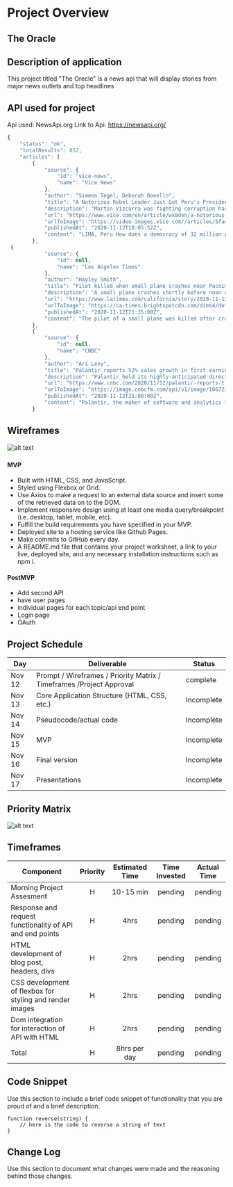 # Project Overview

## The Oracle

## Description of application

This project titled "The Orecle" is a news api that will display stories from major news outlets and top headlines 

## API used for project
Api used: NewsApi.org
Link to Api: https://newsapi.org/

```javascript
{
    "status": "ok",
    "totalResults": 852,
    "articles": [
        {
            "source": {
                "id": "vice-news",
                "name": "Vice News"
            },
            "author": "Simeon Tegel, Deborah Bonello",
            "title": "A Notorious Rebel Leader Just Got Peru's President Impeached From Prison",
            "description": "Martín Vizcarra was fighting corruption hard. It got him fired.",
            "url": "https://www.vice.com/en/article/wx8den/a-notorious-rebel-leader-just-got-perus-president-impeached-from-prison",
            "urlToImage": "https://video-images.vice.com//articles/5fad73bd1e05c40095b15901/lede/1605202888238-gettyimages-51913152.jpeg?image-resize-opts=Y3JvcD0xeHc6MC43NjA2MjQ1OTc1NTMxMjN4aDtjZW50ZXIsY2VudGVyJnJlc2l6ZT0xMjAwOiomcmVzaXplPTEyMDA6Kg",
            "publishedAt": "2020-11-12T18:05:52Z",
            "content": "LIMA, Peru How does a democracy of 32 million people allow a rabble-rousing, former rebel leader to orchestrate, from his prison cell, the impeachment of a popular corruption-busting president?\r\nThat… [+6459 chars]"
        },
 {
            "source": {
                "id": null,
                "name": "Los Angeles Times"
            },
            "author": "Hayley Smith",
            "title": "Pilot killed when small plane crashes near Pacoima homes - Los Angeles Times",
            "description": "A small plane crashes shortly before noon on a suburban street near Whiteman Airport, according to the Los Angeles Fire Department. Pilot dead.",
            "url": "https://www.latimes.com/california/story/2020-11-12/small-plane-crashes-near-whiteman-airport-in-pacoima",
            "urlToImage": "https://ca-times.brightspotcdn.com/dims4/default/0fc3207/2147483647/strip/true/crop/1920x1008+0+36/resize/1200x630!/quality/90/?url=https%3A%2F%2Fcalifornia-times-brightspot.s3.amazonaws.com%2F6e%2F14%2Fc020b78d4b22b8574d7092842419%2Fla-me-planepacoima-crash.jpg",
            "publishedAt": "2020-11-12T21:35:00Z",
            "content": "The pilot of a small plane was killed after crashing onto a suburban street near Whiteman Airport in Pacoima on Thursday morning, officials said.\r\nVideo from KTLA-TV Channel 5 showed a fiery wreck in… [+1131 chars]"
        },
        {
            "source": {
                "id": null,
                "name": "CNBC"
            },
            "author": "Ari Levy",
            "title": "Palantir reports 52% sales growth in first earnings statement since public market debut - CNBC",
            "description": "Palantir held its highly-anticipated direct listing in September and is now trying to show investors it can expand its customer base.",
            "url": "https://www.cnbc.com/2020/11/12/palantir-reports-t.html",
            "urlToImage": "https://image.cnbcfm.com/api/v1/image/106723906-16014854632020-09-30t145935z_1098314869_rc229j9zgxcg_rtrmadp_0_palantir-ipo.jpeg?v=1601485495",
            "publishedAt": "2020-11-12T21:08:00Z",
            "content": "Palantir, the maker of software and analytics tools for the defense industry and large corporations, reported 52% revenue growth in its first earnings announcement since going public in September.\r\nT… [+2613 chars]"
        }	
```	

## Wireframes

![alt text](https://i.imgur.com/OAuQIfb.jpg)

### 
#### MVP 
- Built with HTML, CSS, and JavaScript.
- Styled using Flexbox or Grid.
- Use Axios to make a request to an external data source and insert some of the retrieved data on to the DOM.
- Implement responsive design using at least one media query/breakpoint (i.e. desktop, tablet, mobile, etc).
- Fulfill the build requirements you have specified in your MVP.
- Deployed site to a hosting service like Github Pages.
- Make commits to GitHub every day.
- A README.md file that contains your project worksheet, a link to your live, deployed site, and any necessary installation instructions such as npm i.

#### PostMVP  
- Add second API
- have user pages
- individual pages for each topic/api end point
- Login page
- OAuth

## Project Schedule

|  Day | Deliverable | Status
|---|---| ---|
|Nov 12| Prompt / Wireframes / Priority Matrix / Timeframes /Project Approval| complete
|Nov 13| Core Application Structure (HTML, CSS, etc.) | Incomplete
|Nov 14| Pseudocode/actual code | Incomplete
|Nov 15| MVP| Incomplete
|Nov 16| Final version | Incomplete
|Nov 17| Presentations | Incomplete

## Priority Matrix

![alt text](https://i.imgur.com/CZwVxEC.png?1)

## Timeframes

| Component | Priority | Estimated Time | Time Invested | Actual Time |
| --- | :---: |  :---: | :---: | :---: |
| Morning Project Assesment| H | 10-15 min| pending | pending |
| Response and request functionality of API and end points | H | 4hrs| pending | pending | 
| HTML development of blog post, headers, divs| H | 2hrs| pending | pending |
| CSS development of flexbox for styling and render images| H | 2hrs| pending| pending |
| Dom integration for interaction of API with HTML| H | 2hrs| pending| pending|
| Total | H | 8hrs per day| pending | pending |

## Code Snippet

Use this section to include a brief code snippet of functionality that you are proud of and a brief description.  

```
function reverse(string) {
	// here is the code to reverse a string of text
}
```

## Change Log
 Use this section to document what changes were made and the reasoning behind those changes.  
